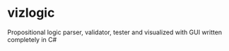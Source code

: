 # vizlogic
Propositional logic parser, validator, tester and visualized with GUI written completely in C#
